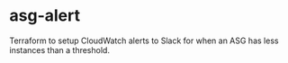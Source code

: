 # asg-alert
Terraform to setup CloudWatch alerts to Slack for when an ASG has less instances than a threshold.
